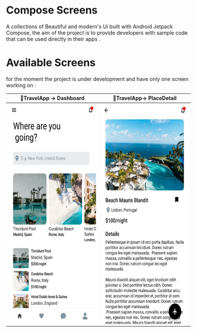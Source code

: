 

# Compose Screens

A collections of Beautiful and modern's Ui  built with Android Jetpack Compose, the aim of the project is to provide developers with sample code that can be used directly in their apps .

# Available Screens

for the moment the project is under development and have only one screen working on :

| 🛫TravelApp -> Dashboard                                      | 🛫TravelApp-> PlaceDetail                                     |
| ------------------------------------------------------------ | ------------------------------------------------------------ |
| <img src ="https://github.com/akram09/ComposeScreens/blob/master/art/travel-dashboard.jpg" height="600" width="250"/> | <img src ="https://github.com/akram09/ComposeScreens/blob/master/art/travel-detail.jpg" height="600" width="250"/> |